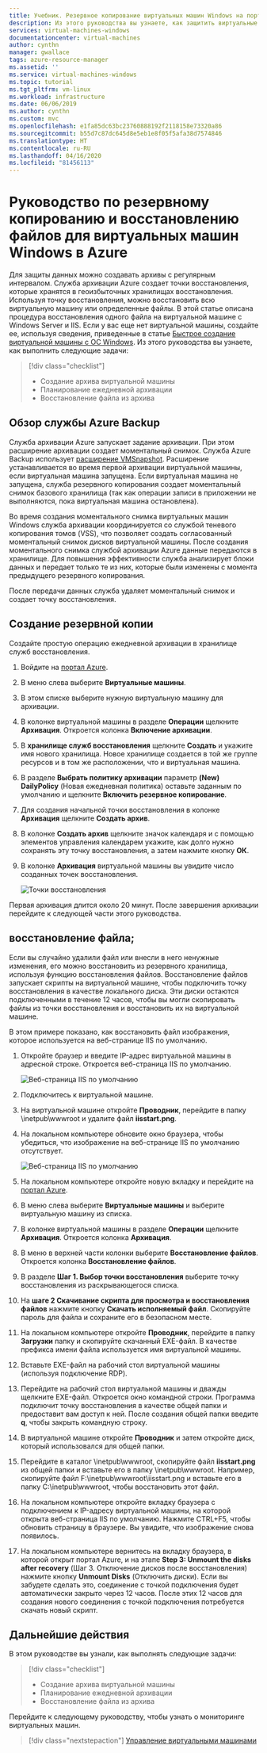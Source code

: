 ```yaml
---
title: Учебник. Резервное копирование виртуальных машин Windows на портале Azure
description: Из этого руководства вы узнаете, как защитить виртуальные машины Windows с помощью портала Azure и службы Azure Backup.
services: virtual-machines-windows
documentationcenter: virtual-machines
author: cynthn
manager: gwallace
tags: azure-resource-manager
ms.assetid: ''
ms.service: virtual-machines-windows
ms.topic: tutorial
ms.tgt_pltfrm: vm-linux
ms.workload: infrastructure
ms.date: 06/06/2019
ms.author: cynthn
ms.custom: mvc
ms.openlocfilehash: e1fa85dc63bc23760888192f2118158e73320a86
ms.sourcegitcommit: b55d7c87dc645d8e5eb1e8f05f5afa38d7574846
ms.translationtype: HT
ms.contentlocale: ru-RU
ms.lasthandoff: 04/16/2020
ms.locfileid: "81456113"
---
```

# <a name="tutorial-back-up-and-restore-files-for-windows-virtual-machines-in-azure"></a>Руководство по резервному копированию и восстановлению файлов для виртуальных машин Windows в Azure

Для защиты данных можно создавать архивы с регулярным интервалом. Служба архивации Azure создает точки восстановления, которые хранятся в геоизбыточных хранилищах восстановления. Используя точку восстановления, можно восстановить всю виртуальную машину или определенные файлы. В этой статье описана процедура восстановления одного файла на виртуальной машине с Windows Server и IIS. Если у вас еще нет виртуальной машины, создайте ее, используя сведения, приведенные в статье [Быстрое создание виртуальной машины с ОС Windows](quick-create-portal.md). Из этого руководства вы узнаете, как выполнить следующие задачи:

> [!div class="checklist"]
> * Создание архива виртуальной машины
> * Планирование ежедневной архивации
> * Восстановление файла из архива

## <a name="backup-overview"></a>Обзор службы Azure Backup

Служба архивации Azure запускает задание архивации. При этом расширение архивации создает моментальный снимок. Служба Azure Backup использует [расширение VMSnapshot](https://docs.microsoft.com/azure/virtual-machines/extensions/vmsnapshot-windows). Расширение устанавливается во время первой архивации виртуальной машины, если виртуальная машина запущена. Если виртуальная машина не запущена, служба резервного копирования создает моментальный снимок базового хранилища (так как операции записи в приложении не выполняются, пока виртуальная машина остановлена).

Во время создания моментального снимка виртуальных машин Windows служба архивации координируется со службой теневого копирования томов (VSS), что позволяет создать согласованный моментальный снимок дисков виртуальной машины. После создания моментального снимка службой архивации Azure данные передаются в хранилище. Для повышения эффективности служба анализирует блоки данных и передает только те из них, которые были изменены с момента предыдущего резервного копирования.

После передачи данных служба удаляет моментальный снимок и создает точку восстановления.

## <a name="create-a-backup"></a>Создание резервной копии
Создайте простую операцию ежедневной архивации в хранилище служб восстановления. 

1. Войдите на [портал Azure](https://portal.azure.com/).
1. В меню слева выберите **Виртуальные машины**. 
1. В этом списке выберите нужную виртуальную машину для архивации.
1. В колонке виртуальной машины в разделе **Операции** щелкните **Архивация**. Откроется колонка **Включение архивации**.
1. В **хранилище служб восстановления** щелкните **Создать** и укажите имя нового хранилища. Новое хранилище создается в той же группе ресурсов и в том же расположении, что и виртуальная машина.
1. В разделе **Выбрать политику архивации** параметр **(New) DailyPolicy** (Новая ежедневная политика) оставьте заданным по умолчанию и щелкните **Включить резервное копирование**.
1. Для создания начальной точки восстановления в колонке **Архивация** щелкните **Создать архив**.
1. В колонке **Создать архив** щелкните значок календаря и с помощью элементов управления календарем укажите, как долго нужно сохранять эту точку восстановления, а затем нажмите кнопку **ОК**.
1. В колонке **Архивация** виртуальной машины вы увидите число созданных точек восстановления.


    ![Точки восстановления](./media/tutorial-backup-vms/backup-complete.png)
    
Первая архивация длится около 20 минут. После завершения архивации перейдите к следующей части этого руководства.

## <a name="recover-a-file"></a>восстановление файла;

Если вы случайно удалили файл или внесли в него ненужные изменения, его можно восстановить из резервного хранилища, используя функцию восстановления файлов. Восстановление файлов запускает скрипты на виртуальной машине, чтобы подключить точку восстановления в качестве локального диска. Эти диски остаются подключенными в течение 12 часов, чтобы вы могли скопировать файлы из точки восстановления и восстановить их на виртуальной машине.  

В этом примере показано, как восстановить файл изображения, которое используется на веб-странице IIS по умолчанию. 

1. Откройте браузер и введите IP-адрес виртуальной машины в адресной строке. Откроется веб-страница IIS по умолчанию.

    ![Веб-страница IIS по умолчанию](./media/tutorial-backup-vms/iis-working.png)

1. Подключитесь к виртуальной машине.
1. На виртуальной машине откройте **Проводник**, перейдите в папку \inetpub\wwwroot и удалите файл **iisstart.png**.
1. На локальном компьютере обновите окно браузера, чтобы убедиться, что изображение на веб-странице IIS по умолчанию отсутствует.

    ![Веб-страница IIS по умолчанию](./media/tutorial-backup-vms/iis-broken.png)

1. На локальном компьютере откройте новую вкладку и перейдите на [портал Azure](https://portal.azure.com).
1. В меню слева выберите **Виртуальные машины** и выберите виртуальную машину из списка.
1. В колонке виртуальной машины в разделе **Операции** щелкните **Архивация**. Откроется колонка **Архивация**. 
1. В меню в верхней части колонки выберите **Восстановление файлов**. Откроется колонка **Восстановление файлов**.
1. В разделе **Шаг 1. Выбор точки восстановления** выберите точку восстановления из раскрывающегося списка.
1. На **шаге 2 Скачивание скрипта для просмотра и восстановления файлов** нажмите кнопку **Скачать исполняемый файл**. Скопируйте пароль для файла и сохраните его в безопасном месте.
1. На локальном компьютере откройте **Проводник**, перейдите в папку **Загрузки** папку и скопируйте скачанный EXE-файл. В качестве префикса имени файла используется имя виртуальной машины. 
1. Вставьте EXE-файл на рабочий стол виртуальной машины (используя подключение RDP). 
1. Перейдите на рабочий стол виртуальной машины и дважды щелкните EXE-файл. Откроется окно командной строки. Программа подключит точку восстановления в качестве общей папки и предоставит вам доступ к ней. После создания общей папки введите **q**, чтобы закрыть командную строку.
1. В виртуальной машине откройте **Проводник** и затем откройте диск, который использовался для общей папки.
1. Перейдите в каталог \inetpub\wwwroot, скопируйте файл **iisstart.png** из общей папки и вставьте его в папку \inetpub\wwwroot. Например, скопируйте файл F:\inetpub\wwwroot\iisstart.png и вставьте его в папку C:\inetpub\wwwroot, чтобы восстановить этот файл.
1. На локальном компьютере откройте вкладку браузера с подключением к IP-адресу виртуальной машины, на которой открыта веб-страница IIS по умолчанию. Нажмите CTRL+F5, чтобы обновить страницу в браузере. Вы увидите, что изображение снова появилось.
1. На локальном компьютере вернитесь на вкладку браузера, в которой открыт портал Azure, и на этапе **Step 3: Unmount the disks after recovery** (Шаг 3. Отключение дисков после восстановления) нажмите кнопку **Unmount Disks** (Отключить диски). Если вы забудете сделать это, соединение с точкой подключения будет автоматически закрыто через 12 часов. После этих 12 часов для создания нового соединения с точкой подключения потребуется скачать новый скрипт.





## <a name="next-steps"></a>Дальнейшие действия

В этом руководстве вы узнали, как выполнять следующие задачи:

> [!div class="checklist"]
> * Создание архива виртуальной машины
> * Планирование ежедневной архивации
> * Восстановление файла из архива

Перейдите к следующему руководству, чтобы узнать о мониторинге виртуальных машин.

> [!div class="nextstepaction"]
> [Управление виртуальными машинами](tutorial-govern-resources.md)









